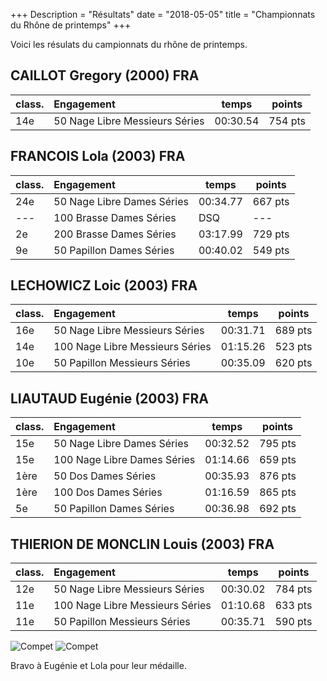 +++
Description = "Résultats"
date = "2018-05-05"
title = "Championnats du Rhône de printemps"
+++

Voici les résulats du campionnats du rhône de printemps.

## CAILLOT Gregory (2000) FRA
|class. |     Engagement                     | temps   |points |
|:------| :----------------------------------|---------|-------|
|14e	  | 50 Nage Libre Messieurs Séries		 | 00:30.54|754 pts|

## FRANCOIS Lola (2003) FRA
|class. |     Engagement                     | temps   |points |
|:------| :----------------------------------|---------|-------|
|24e	  | 50 Nage Libre Dames Séries		     | 00:34.77|667 pts|
|---	  |100 Brasse Dames Séries		         | DSQ		 |---    |
|2e	    |200 Brasse Dames Séries		         | 03:17.99|729 pts|
|9e	    |50 Papillon Dames Séries		         |00:40.02 |549 pts|

## LECHOWICZ Loic (2003) FRA
|class. |     Engagement                     | temps   |points |
|:------| :----------------------------------|---------|-------|
|16e	  |50 Nage Libre Messieurs Séries		   |00:31.71 |689 pts|
|14e	  |100 Nage Libre Messieurs Séries		 |01:15.26 |523 pts|
|10e	  |50 Papillon Messieurs Séries		     |00:35.09 |620 pts|

## LIAUTAUD Eugénie (2003) FRA
|class. |     Engagement                     | temps   |points |
|:------| :----------------------------------|---------|-------|
|15e	  |	50 Nage Libre Dames Séries		     |00:32.52 |795 pts|
|15e	  |	100 Nage Libre Dames Séries		     |01:14.66 |659 pts|
|1ère	  |	50 Dos Dames Séries		             |00:35.93 |876 pts|
|1ère	  |	100 Dos Dames Séries			         |01:16.59 |865 pts|
|5e	    |	50 Papillon Dames Séries			     |00:36.98 |692 pts|

## THIERION DE MONCLIN Louis (2003) FRA
|class. |     Engagement                     | temps   |points |
|:------| :----------------------------------|---------|-------|
|12e	  |50 Nage Libre Messieurs Séries		   |00:30.02 |784 pts|
|11e	  |100 Nage Libre Messieurs Séries		 |01:10.68 |633 pts|
|11e	  |50 Papillon Messieurs Séries		     |00:35.71 |590 pts|

<img src="/img/20180505-eugenie.jpg" class="img-responsive img-center" alt="Compet">

<img src="/img/20180505-lola.jpg" class="img-responsive img-center" alt="Compet">

Bravo à Eugénie et Lola pour leur médaille.
